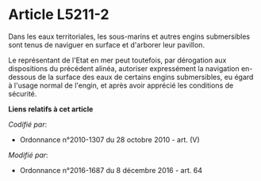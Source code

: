 # Article L5211-2

Dans les eaux territoriales, les sous-marins et autres engins submersibles sont tenus de naviguer en surface et d'arborer
leur pavillon. 

Le représentant de l'Etat en mer peut toutefois, par dérogation aux dispositions du précédent alinéa, autoriser expressément
la navigation en-dessous de la surface des eaux de certains engins submersibles, eu égard à l'usage normal de l'engin, et
après avoir apprécié les conditions de sécurité.

**Liens relatifs à cet article**

_Codifié par_:

  - Ordonnance n°2010-1307 du 28 octobre 2010 - art. (V)

_Modifié par_:

  - Ordonnance n°2016-1687 du 8 décembre 2016 - art. 64
